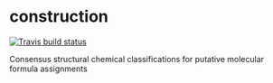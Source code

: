# construction

[![Travis build status](https://travis-ci.org/jasenfinch/construction.svg?branch=master)](https://travis-ci.org/jasenfinch/construction)

Consensus structural chemical classifications for putative molecular formula assignments
